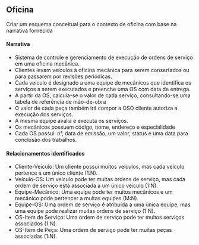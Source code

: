 ## Oficina

Criar um esquema conceitual para o contexto de oficina com base na narrativa fornecida

#### Narrativa

- Sistema de controle e gerenciamento de execução de ordens de serviço em uma oficina mecânica. 
- Clientes levam veículos à oficina mecânica para serem consertados ou para passarem por revisões periódicas.
 - Cada veículo é designado a uma equipe de mecânicos que identifica os serviços a serem executados e preenche uma OS com data de entrega.
 -  A partir da OS, calcula-se o valor de cada serviço, consultando-se uma tabela de referência de mão-de-obra
 -  O valor de cada peça também irá compor a OSO cliente autoriza a execução dos serviços.
 -  A mesma equipe avalia e executa os serviços.
 -  Os mecânicos possuem código, nome, endereço e especialidade
 -  Cada OS possui: n°, data de emissão, um valor, status e uma data para conclusão dos trabalhos.

#### Relacionamentos identificados

 - Cliente-Veículo: Um cliente possui muitos veículos, mas cada veículo pertence a um único cliente (1:N).
 - Veículo-OS: Um veículo pode ter muitas ordens de serviço, mas cada ordem de serviço está associada a um único veículo (1:N).
 - Equipe-Mecânico: Uma equipe pode ter muitos mecânicos e um mecânico pode pertencer a muitas equipes (M:N).
 - Equipe-OS: Uma ordem de serviço é atribuída a uma única equipe, mas uma equipe pode realizar muitas ordens de serviço (1:N).
 - OS-Item de Serviço: Uma ordem de serviço pode ter muitos serviços associados (1:N).
 - OS-Item de Peça: Uma ordem de serviço pode ter muitas peças associadas (1:N).

